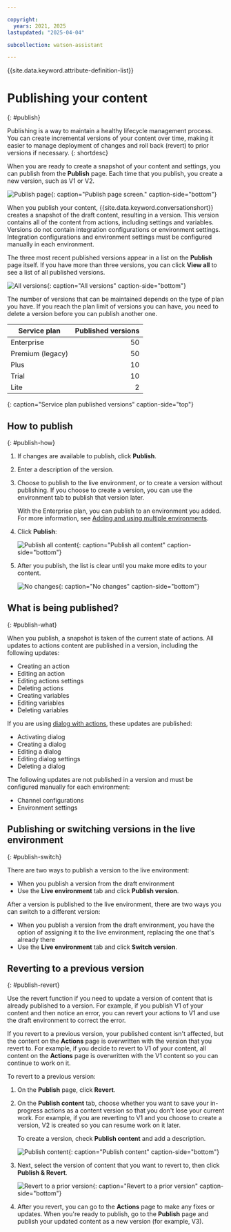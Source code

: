 ```yaml
---

copyright:
  years: 2021, 2025
lastupdated: "2025-04-04"

subcollection: watson-assistant

---
```


{{site.data.keyword.attribute-definition-list}}

# Publishing your content
{: #publish}

Publishing is a way to maintain a healthy lifecycle management process. You can create incremental versions of your content over time, making it easier to manage deployment of changes and roll back (revert) to prior versions if necessary.
{: shortdesc}

When you are ready to create a snapshot of your content and settings, you can publish from the **Publish** page. Each time that you publish, you create a new version, such as V1 or V2.

![Publish page](images/publish-page.png){: caption="Publish page screen." caption-side="bottom"}

When you publish your content, {{site.data.keyword.conversationshort}} creates a snapshot of the draft content, resulting in a version. This version contains all of the content from actions, including settings and variables. Versions do not contain integration configurations or environment settings. Integration configurations and environment settings must be configured manually in each environment.

The three most recent published versions appear in a list on the **Publish** page itself. If you have more than three versions, you can click **View all** to see a list of all published versions.

![All versions](images/published-versions.png){: caption="All versions" caption-side="bottom"}

The number of versions that can be maintained depends on the type of plan you have. If you reach the plan limit of versions you can have, you need to delete a version before you can publish another one. 

| Service plan | Published versions |
|---|---:|
| Enterprise | 50 |
| Premium (legacy) | 50 |
| Plus | 10 |
| Trial | 10 |
| Lite | 2 | 2 |
{: caption="Service plan published versions" caption-side="top"}

## How to publish
{: #publish-how}

1. If changes are available to publish, click **Publish**. 

1. Enter a description of the version.

1. Choose to publish to the live environment, or to create a version without publishing. If you choose to create a version, you can use the environment tab to publish that version later. 

   With the Enterprise plan, you can publish to an environment you added. For more information, see [Adding and using multiple environments](/docs/watson-assistant?topic=watson-assistant-multiple-environments).

1. Click **Publish**:

    ![Publish all content](images/publish-modal.png){: caption="Publish all content" caption-side="bottom"}

1. After you publish, the list is clear until you make more edits to your content.

   ![No changes](images/no-new-changes-publish.png){: caption="No changes" caption-side="bottom"}

## What is being published?
{: #publish-what}

When you publish, a snapshot is taken of the current state of actions. All updates to actions content are published in a version, including the following updates:

- Creating an action
- Editing an action
- Editing actions settings
- Deleting actions
- Creating variables
- Editing variables
- Deleting variables

If you are using [dialog with actions](/docs/watson-assistant?topic=watson-assistant-migrate-overview), these updates are published:
- Activating dialog
- Creating a dialog
- Editing a dialog
- Editing dialog settings
- Deleting a dialog

The following updates are not published in a version and must be configured manually for each environment:

- Channel configurations
- Environment settings

## Publishing or switching versions in the live environment
{: #publish-switch}

There are two ways to publish a version to the live environment:

- When you publish a version from the draft environment
- Use the **Live environment** tab and click **Publish version**.

After a version is published to the live environment, there are two ways you can switch to a different version:

- When you publish a version from the draft environment, you have the option of assigning it to the live environment, replacing the one that's already there
- Use the **Live environment** tab and click **Switch version**.

## Reverting to a previous version
{: #publish-revert}

Use the revert function if you need to update a version of content that is already published to a version. For example, if you publish V1 of your content and then notice an error, you can revert your actions to V1 and use the draft environment to correct the error. 

If you revert to a previous version, your published content isn't affected, but the content on the **Actions** page is overwritten with the version that you revert to. For example, if you decide to revert to V1 of your content, all content on the **Actions** page is overwritten with the V1 content so you can continue to work on it. 

To revert to a previous version:

1. On the **Publish** page, click **Revert**.

1. On the **Publish content** tab, choose whether you want to save your in-progress actions as a content version so that you don't lose your current work. For example, if you are reverting to V1 and you choose to create a version, V2 is created so you can resume work on it later.

   To create a version, check **Publish content** and add a description.

   ![Publish content](images/revert-publish.png){: caption="Publish content" caption-side="bottom"}

1. Next, select the version of content that you want to revert to, then click **Publish & Revert**. 

   ![Revert to a prior version](images/revert-version.png){: caption="Revert to a prior version" caption-side="bottom"}

1. After you revert, you can go to the **Actions** page to make any fixes or updates. When you're ready to publish, go to the **Publish** page and publish your updated content as a new version (for example, V3).
